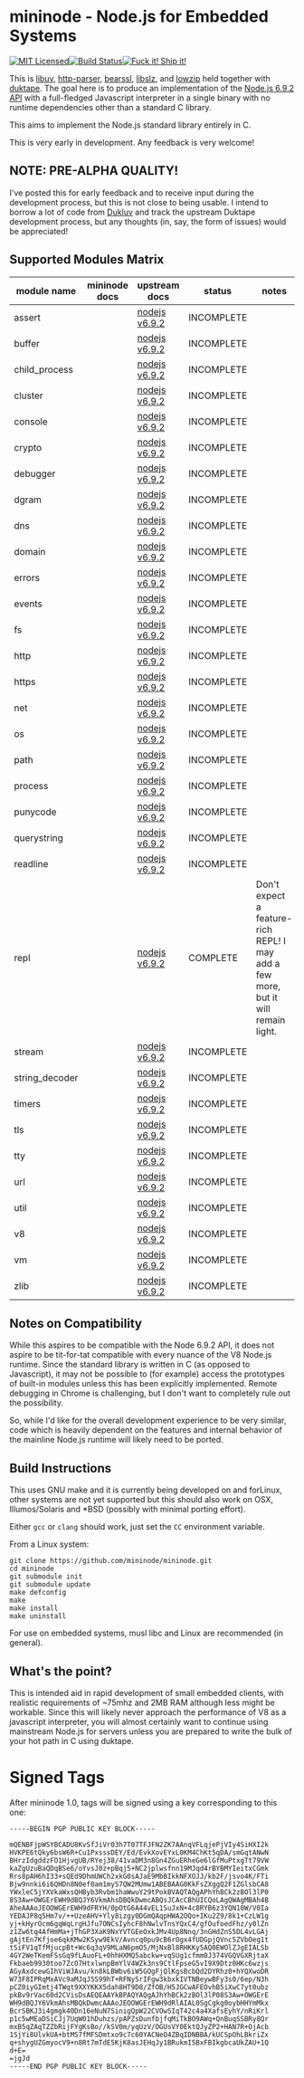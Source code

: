 # mininode - Node.js for Embedded Systems
[![MIT Licensed](https://badges.frapsoft.com/os/mit/mit.svg?v=102)](https://github.com/mininode/mininode/blob/master/LICENSE.md)[![Build Status](https://travis-ci.org/mininode/mininode.svg)](https://travis-ci.org/mininode/mininode)[![Fuck it! Ship it!](https://img.shields.io/badge/FUCK%20IT!-SHIP%20IT!-brightgreen.svg)](https://hackernoon.com/fuck-it-ship-it-905afd092547#.tnzm8yqap)

This is [libuv][1], [http-parser][2], [bearssl][3], [libslz][4], and [lowzip][5]
held together with [duktape][6]. The goal here is to produce an implementation
of the [Node.js 6.9.2 API][7] with a full-fledged Javascript interpreter 
in a single binary with no runtime dependencies other than a standard C library.

This aims to implement the Node.js standard library entirely in C.

This is very early in development. Any feedback is very welcome!

## NOTE: PRE-ALPHA QUALITY!

I've posted this for early feedback and to receive input during the development 
process, but this is not close to being usable. I intend to borrow a lot of 
code from [Dukluv][8] and track the upstream Duktape development process, but 
any thoughts (in, say, the form of issues) would be appreciated!

## Supported Modules Matrix

| module name | mininode docs | upstream docs  | status  | notes |
|---|---|---|---|---|
| assert  |   | [nodejs v6.9.2](http://nodejs.org/dist/v6.9.2/docs/api/assert.html) | INCOMPLETE |   |
| buffer  |   | [nodejs v6.9.2](http://nodejs.org/dist/v6.9.2/docs/api/buffer.html) | INCOMPLETE  |   |
| child_process | | [nodejs v6.9.2](http://nodejs.org/dist/v6.9.2/docs/api/child_process.html) | INCOMPLETE |   |
| cluster  |   | [nodejs v6.9.2](http://nodejs.org/dist/v6.9.2/docs/api/cluster.html) | INCOMPLETE  |   |
| console  |   | [nodejs v6.9.2](http://nodejs.org/dist/v6.9.2/docs/api/console.html) | INCOMPLETE  |   |
| crypto  |   | [nodejs v6.9.2](http://nodejs.org/dist/v6.9.2/docs/api/crypto.html) |  INCOMPLETE |   |
| debugger  |   | [nodejs v6.9.2](http://nodejs.org/dist/v6.9.2/docs/api/debugger.html) |  INCOMPLETE |   |
| dgram  |   |  [nodejs v6.9.2](http://nodejs.org/dist/v6.9.2/docs/api/dgram.html) |  INCOMPLETE |   |
| dns  |   | [nodejs v6.9.2](http://nodejs.org/dist/v6.9.2/docs/api/dns.html) |  INCOMPLETE |   |
| domain  |   | [nodejs v6.9.2](http://nodejs.org/dist/v6.9.2/docs/api/domain.html) | INCOMPLETE |   |
| errors  |   | [nodejs v6.9.2](http://nodejs.org/dist/v6.9.2/docs/api/errors.html) | INCOMPLETE |   |
| events  |   | [nodejs v6.9.2](http://nodejs.org/dist/v6.9.2/docs/api/events.html) | INCOMPLETE |   |
| fs  |   | [nodejs v6.9.2](http://nodejs.org/dist/v6.9.2/docs/api/fs.html) | INCOMPLETE | |
| http  |   | [nodejs v6.9.2](http://nodejs.org/dist/v6.9.2/docs/api/http.html) |  INCOMPLETE |   |
| https  |   | [nodejs v6.9.2](http://nodejs.org/dist/v6.9.2/docs/api/https.html) |  INCOMPLETE |   |
| net  |   | [nodejs v6.9.2](http://nodejs.org/dist/v6.9.2/docs/api/net.html) |  INCOMPLETE |   |
| os  |   | [nodejs v6.9.2](http://nodejs.org/dist/v6.9.2/docs/api/os.html) |  INCOMPLETE |   |
| path  |   | [nodejs v6.9.2](http://nodejs.org/dist/v6.9.2/docs/api/path.html) |  INCOMPLETE |   |
| process  |   | [nodejs v6.9.2](http://nodejs.org/dist/v6.9.2/docs/api/process.html) | INCOMPLETE |   |
| punycode  |   | [nodejs v6.9.2](http://nodejs.org/dist/v6.9.2/docs/api/punycode.html) | INCOMPLETE |   |
| querystring  |   | [nodejs v6.9.2](http://nodejs.org/dist/v6.9.2/docs/api/querystring.html) | INCOMPLETE |   |
| readline  |   | [nodejs v6.9.2](http://nodejs.org/dist/v6.9.2/docs/api/readline.html) | INCOMPLETE  |   |
| repl  |   | [nodejs v6.9.2](http://nodejs.org/dist/v6.9.2/docs/api/repl.html) |  COMPLETE | Don't expect a feature-rich REPL! I may add a few more, but it will remain light. |
| stream  |   | [nodejs v6.9.2](http://nodejs.org/dist/v6.9.2/docs/api/stream.html) |  INCOMPLETE |   |
| string_decoder  |   | [nodejs v6.9.2](http://nodejs.org/dist/v6.9.2/docs/api/string_decoder.html) | INCOMPLETE |   |
| timers  |   | [nodejs v6.9.2](http://nodejs.org/dist/v6.9.2/docs/api/timers.html)  | INCOMPLETE |   |
| tls  |   | [nodejs v6.9.2](http://nodejs.org/dist/v6.9.2/docs/api/tls.html) | INCOMPLETE |   |
| tty  |   | [nodejs v6.9.2](http://nodejs.org/dist/v6.9.2/docs/api/tty.html) | INCOMPLETE |   |
| url  |   | [nodejs v6.9.2](http://nodejs.org/dist/v6.9.2/docs/api/url.html) | INCOMPLETE |   |
| util  |   | [nodejs v6.9.2](http://nodejs.org/dist/v6.9.2/docs/api/util.html) | INCOMPLETE |   |
| v8  |   | [nodejs v6.9.2](http://nodejs.org/dist/v6.9.2/docs/api/v8.html) | INCOMPLETE |   |
| vm  |   | [nodejs v6.9.2](http://nodejs.org/dist/v6.9.2/docs/api/vm.html) | INCOMPLETE |   |
| zlib  |   | [nodejs v6.9.2](http://nodejs.org/dist/v6.9.2/docs/api/zlib.html) | INCOMPLETE |   |

## Notes on Compatibility

While this aspires to be compatible with the Node 6.9.2 API, it does not aspire 
to be tit-for-tat compatible with every nuance of the V8 Node.js runtime. Since 
the standard library is written in C (as opposed to Javascript), it may not be 
possible to (for example) access the prototypes of built-in modules unless this 
has been explicitly implemented. Remote debugging in Chrome is challenging, but
I don't want to completely rule out the possibility.

So, while I'd like for the overall development experience to be very similar, 
code which is heavily dependent on the features and internal behavior of the 
mainline Node.js runtime will likely need to be ported.

## Build Instructions

This uses GNU make and it is currently being developed on and forLinux,
other systems are not yet supported but this should also work on OSX, Illumos/Solaris
and *BSD (possibly with minimal porting effort).

Either `gcc` or `clang` should work, just set the `CC` environment variable.

From a Linux system:

    git clone https://github.com/mininode/mininode.git
    cd mininode
    git submodule init
    git submodule update
    make defconfig
    make
    make install
    make uninstall

For use on embedded systems, musl libc and Linux are recommended (in general).

## What's the point?

This is intended aid in rapid development of small embedded clients, with 
realistic requirements of ~75mhz and 2MB RAM although less might be workable. 
Since this will likely never approach the performance of V8 as a javascript 
interpreter, you will almost certainly want to continue using mainstream 
Node.js for servers unless you are prepared to write the bulk of your hot path 
in C using duktape.

[1]: https://github.com/libuv/libuv.git
[2]: https://github.com/nodejs/http-parser.git
[3]: https://bearssl.org
[4]: https://github.com/haproxy/libslz
[5]: https://github.com/svaarala/lowzip
[6]: http://duktape.org
[7]: https://nodejs.org/dist/v6.9.2/docs/api/
[8]: https://github.com/creationix/dukluv/tree/master/src

# Signed Tags

After mininode 1.0, tags will be signed using a key corresponding to this one:

    -----BEGIN PGP PUBLIC KEY BLOCK-----
    
    mQENBFjpWSYBCADU8KvSfJiVr03h7T07TFJFN2ZK7AAnqVFLqjePjVIy4SiHXI2k
    HVKPE6tQky6bsW6R+Cu1PxsssDEY/Ed/EvkXovEYxL0KM4ChKt5qDA/smGqtANwN
    BHrzIdgddzFO1HjvgUB/RYej38/41vaDM3n8Gn4ZGuERheGe6lGfMuPtxgTt79VW
    kaZgUzuBaQDqBSe6/oYvsJ0z+pBqj5+NC2jplwsfnn19MJqd4rBYBMYIeitxCGmk
    Rrs8pAH6hI33+sQEd9DhmUWCh2xkG0sAJaE9MbBIkkNFXOJJ/kb2F/jsvo4K/FTi
    Bjw9nnki6i6QHDn8N0ef0am1myS7QW2MUmw1ABEBAAG0KkFsZXggQ2F1ZGlsbCA8
    YWxleC5jYXVkaWxsQHByb3Rvbm1haWwuY29tPokBVAQTAQgAPhYhBCk2zBOl3lP0
    8S3Aw+OWGErEWH9dBQJY6VkmAhsDBQkDwmcABQsJCAcCBhUICQoLAgQWAgMBAh4B
    AheAAAoJEOOWGErEWH9dFRYH/0pOtG6A44vEL1SuJxN+4c8RYB6z3YQN10W/V0Ia
    YEDAJP8q5Hm7v/++UzeAHV+Yly8izgy0DGmQAqpHWA2OQo+IKu2Z9/8k1+CzLW1g
    yj+kHyrOcm6gqWqLrgHJfu7ONCsIyhcF8hNwlvTnsYQxC4/gfOufoedFhz/y0lZn
    z1Zw6tq4AfHmMa+jThGP3XaK9NxYVTGEeOxkJMv4Up8Nnq/3nGHdZnS5DL4vLGAj
    gAjtEn7Kfjoe6qkKMw2KSyw9EkV/Avncq0pu9cB6rOgx4fUDGpjQVnc5ZVbOeg1t
    tSiFV1qTfMjucpBt+Wc6q3qV9MLaN6pmO5/MjNxBl8RHKKy5AQ0EWOlZJgEIALSb
    4GY2WeTKemFSsGq9fLAuoFL+0hhHXMQ5abckw+vqSUg1cfmm0J374VGQVGXRjtaX
    Fkbaeb9930too7ZcO7HtxlwnpBmYlV4WZk3ns9CtlFpseG5vI9X9Dtz0HKc6wzjs
    AGyAxdcewGIhViWJAvu/kn8kLBWbv6iW5GOgFjQlKgsBcbQd2DYRhz0+hYQXwoDR
    W73F8IPRqMxAVc9aMJqJ5S99hT+RFNySrIFgw3kbxkIVTNBeywBFy3s0/6ep/N3h
    pCZ0iyGImtj4TWqt9XXYKKX5dah8HT9D8/ZfOB/H5JGCwAFEOvhB5iXwC7yt0ubz
    pkBv9rVac60d2CVisDsAEQEAAYkBPAQYAQgAJhYhBCk2zBOl3lP08S3Aw+OWGErE
    WH9dBQJY6VkmAhsMBQkDwmcAAAoJEOOWGErEWH9dRlAIAL0SgCgkg0oybHHYmMkx
    BcrSBKJ3i4gmgk40Dn16eNuN7SinigQpW22CVOwSIqT42c4a4XafsEyhY/nRiKrl
    p1c5wMEaDSiCJj7UqW01hDuhzs/pAPZsDunfbjfqMiTkBO9AWq+QnBuqSSBRy8Qr
    mxB5qZAqTZZbRijFYgKsBo//kSV0m/yqUzV/OGUsVY0EktQJyZP2+HAN7R+OjAcb
    1SjYi8UlvkUA+btMS7fMFSDmtxo9c7c60YACNeO4ZBqIDNBBA/kUCSpOhLBkriZx
    q+shygUZGmyocV9+n8Rt7mTdE5KjK8asJEHqJy1BRukmI5BxFBIkgbcaUkZAU+1Q
    d+E=
    =jgJd
    -----END PGP PUBLIC KEY BLOCK-----

